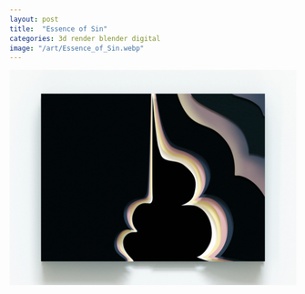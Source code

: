 ```yaml
---
layout: post
title:  "Essence of Sin"
categories: 3d render blender digital
image: "/art/Essence_of_Sin.webp"
---
```

![](/art/Essence_of_Sin.webp)